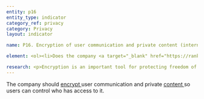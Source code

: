 ```yaml
---
entity: p16
entity_type: indicator
category_ref: privacy
category: Privacy
layout: indicator

name: P16. Encryption of user communication and private content (internet and mobile ecosystem companies)

element: <ol><li>Does the company <a target="_blank" href="https://rankingdigitalrights.org/2019-indicators/#clearlydisclose">clearly disclose</a> that the transmission of user communications is <a target="_blank" href="https://rankingdigitalrights.org/2019-indicators/#encryption">encrypted</a> by default?</li><li>Does the company <a target="_blank" href="https://rankingdigitalrights.org/2019-indicators/#clearlydisclose">clearly disclose</a> that transmissions of user communications are <a href="https://rankingdigitalrights.org/2019-indicators/#encryption">encrypted</a> using unique keys?</li><li>Does the company <a target="_blank" href="https://rankingdigitalrights.org/2019-indicators/#clearlydisclose">clearly disclose</a> that users can secure their private content using <a target="_blank" href="https://rankingdigitalrights.org/2019-indicators/#endtoend">end-to-end encryption</a>, or <a target="_blank" href="https://rankingdigitalrights.org/2019-indicators/#fulldisk">full-disk encryption</a> (where applicable)?</li><li>Does the company <a target="_blank" href="https://rankingdigitalrights.org/2019-indicators/#clearlydisclose">clearly disclose</a> that <a target="_blank" href="https://rankingdigitalrights.org/2019-indicators/#endtoend">end-to-end encryption</a>, or <a target="_blank" href="https://rankingdigitalrights.org/2019-indicators/#fulldisk">full-disk encryption</a> is enabled by default?</li></ol>

research: <p>Encryption is an important tool for protecting freedom of expression and privacy. The UN Special Rapporteur on Freedom of Expression has stated unequivocally that encryption and anonymity are essential for the exercise and protection of human rights. We expect companies to clearly disclose that user communications are encrypted by default, that transmissions are protected by “perfect forward secrecy,” that users have an option to turn on end-to-end encryption, and if the company offers end-to-end encryption by default. For mobile ecosystems, we expect companies to clearly disclose that they enable full-disk encryption.</p><p><b>Potential sources:</b></p><ul><li>Company terms of service or privacy policy</li><li>Company security guide</li><li>Company help center</li><li>Company sustainability reports</li><li>Official company blog and/or press releases</li></ul>
---
```

The company should <a target="_blank" href="https://rankingdigitalrights.org/2019-indicators/#encryption">encrypt </a>user communication and private <a target="_blank" href="https://rankingdigitalrights.org/2019-indicators/#content-glossary-item">content </a>so users can control who has access to it.
